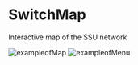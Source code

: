 # SwitchMap
Interactive map of the SSU network

![exampleofMap](https://github.com/ultram4rine/switchmap/blob/master/exampleofMap.png)
![exampleofMenu](https://github.com/ultram4rine/switchmap/blob/master/exampleofMenu.png)